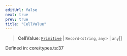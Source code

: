 ```yaml
---
editUrl: false
next: true
prev: true
title: "CellValue"
---
```


> **CellValue**: [`Primitive`](/api/type-aliases/primitive/) \| `Record`\<`string`, `any`\> \| `any`[]

Defined in: core/types.ts:37
